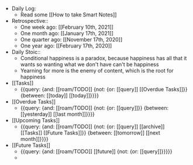 - Daily Log:
    - Read some [[How to take Smart Notes]]
- Retrospective::
    - One week ago: [[February 10th, 2021]]
    - One month ago: [[January 17th, 2021]]
    - One quarter ago: [[November 17th, 2020]]
    - One year ago: [[February 17th, 2020]]
- Daily Stoic::
    - Conditional happiness is a paradox, because happiness has all that it wants so wanting what we don't have can't be happiness
    - Yearning for more is the enemy of content, which is the root for happiness
- [[Tasks]]
    - {{query: {and: [[roam/TODO]] {not: {or: [[query]] [[Overdue Tasks]]}} {between: [[today]] [[today]]}}}}
- [[Overdue Tasks]]
    - {{query: {and: [[roam/TODO]] {not: {or: [[query]]}} {between: [[yesterday]] [[last month]]}}}}
- [[Upcoming Tasks]]
    - {{query: {and: [[roam/TODO]] {not: {or: [[query]] [[archive]] [[Tasks]] [[Future Tasks]]}} {between: [[tomorrow]] [[next month]]}}}}
- [[Future Tasks]]
    - {{query: {and: [[roam/TODO]] [[future]] {not: {or: [[query]]}}}}}
    - 
